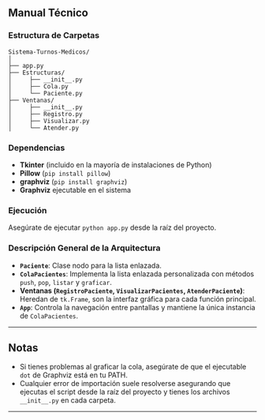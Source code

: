 ## Manual Técnico

### Estructura de Carpetas

```
Sistema-Turnos-Medicos/
│
├── app.py
├── Estructuras/
│     ├── __init__.py
│     ├── Cola.py
│     └── Paciente.py
├── Ventanas/
│     ├── __init__.py
│     ├── Registro.py
│     ├── Visualizar.py
│     └── Atender.py
```

### Dependencias

- **Tkinter** (incluido en la mayoría de instalaciones de Python)
- **Pillow** (`pip install pillow`)
- **graphviz** (`pip install graphviz`)
- **Graphviz** ejecutable en el sistema

### Ejecución

Asegúrate de ejecutar `python app.py` desde la raíz del proyecto.

### Descripción General de la Arquitectura

- **`Paciente`**: Clase nodo para la lista enlazada.
- **`ColaPacientes`**: Implementa la lista enlazada personalizada con métodos `push`, `pop`, `listar` y `graficar`.
- **Ventanas (`RegistroPaciente`, `VisualizarPacientes`, `AtenderPaciente`)**:  
  Heredan de `tk.Frame`, son la interfaz gráfica para cada función principal.
- **`App`**: Controla la navegación entre pantallas y mantiene la única instancia de `ColaPacientes`.



---

## Notas

- Si tienes problemas al graficar la cola, asegúrate de que el ejecutable `dot` de Graphviz está en tu PATH.
- Cualquier error de importación suele resolverse asegurando que ejecutas el script desde la raíz del proyecto y tienes los archivos `__init__.py` en cada carpeta.

---
